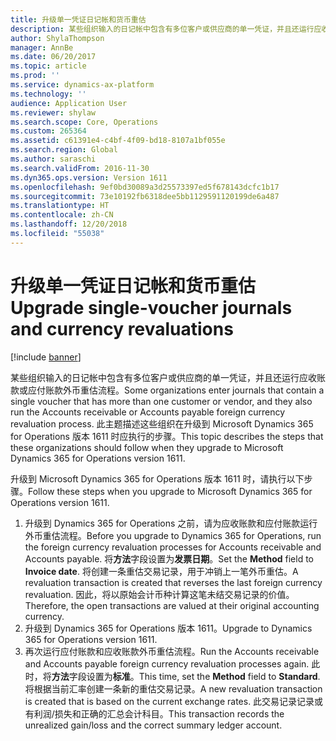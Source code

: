 ```yaml
---
title: 升级单一凭证日记帐和货币重估
description: 某些组织输入的日记帐中包含有多位客户或供应商的单一凭证，并且还运行应收账款或应付账款外币重估流程。 此主题描述这些组织在升级到 Microsoft Dynamics 365 for Operations 版本 1611 时应执行的步骤。
author: ShylaThompson
manager: AnnBe
ms.date: 06/20/2017
ms.topic: article
ms.prod: ''
ms.service: dynamics-ax-platform
ms.technology: ''
audience: Application User
ms.reviewer: shylaw
ms.search.scope: Core, Operations
ms.custom: 265364
ms.assetid: c61391e4-c4bf-4f09-bd18-8107a1bf055e
ms.search.region: Global
ms.author: saraschi
ms.search.validFrom: 2016-11-30
ms.dyn365.ops.version: Version 1611
ms.openlocfilehash: 9ef0bd30089a3d25573397ed5f678143dcfc1b17
ms.sourcegitcommit: 73e10192fb6318dee5bb1129591120199de6a487
ms.translationtype: HT
ms.contentlocale: zh-CN
ms.lasthandoff: 12/20/2018
ms.locfileid: "55038"
---
```

# <a name="upgrade-single-voucher-journals-and-currency-revaluations"></a><span data-ttu-id="9eedf-104">升级单一凭证日记帐和货币重估</span><span class="sxs-lookup"><span data-stu-id="9eedf-104">Upgrade single-voucher journals and currency revaluations</span></span>

[!include [banner](../includes/banner.md)]

<span data-ttu-id="9eedf-105">某些组织输入的日记帐中包含有多位客户或供应商的单一凭证，并且还运行应收账款或应付账款外币重估流程。</span><span class="sxs-lookup"><span data-stu-id="9eedf-105">Some organizations enter journals that contain a single voucher that has more than one customer or vendor, and they also run the Accounts receivable or Accounts payable foreign currency revaluation process.</span></span> <span data-ttu-id="9eedf-106">此主题描述这些组织在升级到 Microsoft Dynamics 365 for Operations 版本 1611 时应执行的步骤。</span><span class="sxs-lookup"><span data-stu-id="9eedf-106">This topic describes the steps that these organizations should follow when they upgrade to Microsoft Dynamics 365 for Operations version 1611.</span></span>

<span data-ttu-id="9eedf-107">升级到 Microsoft Dynamics 365 for Operations 版本 1611 时，请执行以下步骤。</span><span class="sxs-lookup"><span data-stu-id="9eedf-107">Follow these steps when you upgrade to Microsoft Dynamics 365 for Operations version 1611.</span></span>

1.  <span data-ttu-id="9eedf-108">升级到 Dynamics 365 for Operations 之前，请为应收账款和应付账款运行外币重估流程。</span><span class="sxs-lookup"><span data-stu-id="9eedf-108">Before you upgrade to Dynamics 365 for Operations, run the foreign currency revaluation processes for Accounts receivable and Accounts payable.</span></span> <span data-ttu-id="9eedf-109">将**方法**字段设置为**发票日期**。</span><span class="sxs-lookup"><span data-stu-id="9eedf-109">Set the **Method** field to **Invoice date**.</span></span> <span data-ttu-id="9eedf-110">将创建一条重估交易记录，用于冲销上一笔外币重估。</span><span class="sxs-lookup"><span data-stu-id="9eedf-110">A revaluation transaction is created that reverses the last foreign currency revaluation.</span></span> <span data-ttu-id="9eedf-111">因此，将以原始会计币种计算这笔未结交易记录的价值。</span><span class="sxs-lookup"><span data-stu-id="9eedf-111">Therefore, the open transactions are valued at their original accounting currency.</span></span>
2.  <span data-ttu-id="9eedf-112">升级到 Dynamics 365 for Operations 版本 1611。</span><span class="sxs-lookup"><span data-stu-id="9eedf-112">Upgrade to Dynamics 365 for Operations version 1611.</span></span>
3.  <span data-ttu-id="9eedf-113">再次运行应付账款和应收账款外币重估流程。</span><span class="sxs-lookup"><span data-stu-id="9eedf-113">Run the Accounts receivable and Accounts payable foreign currency revaluation processes again.</span></span> <span data-ttu-id="9eedf-114">此时，将**方法**字段设置为**标准**。</span><span class="sxs-lookup"><span data-stu-id="9eedf-114">This time, set the **Method** field to **Standard**.</span></span> <span data-ttu-id="9eedf-115">将根据当前汇率创建一条新的重估交易记录。</span><span class="sxs-lookup"><span data-stu-id="9eedf-115">A new revaluation transaction is created that is based on the current exchange rates.</span></span> <span data-ttu-id="9eedf-116">此交易记录记录或有利润/损失和正确的汇总会计科目。</span><span class="sxs-lookup"><span data-stu-id="9eedf-116">This transaction records the unrealized gain/loss and the correct summary ledger account.</span></span>





